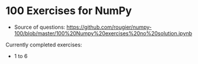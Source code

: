 # 100 Exercises for NumPy

- Source of questions: https://github.com/rougier/numpy-100/blob/master/100%20Numpy%20exercises%20no%20solution.ipynb

Currently completed exercises:

- 1 to 6
